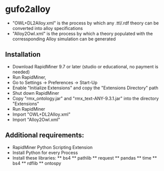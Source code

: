 # gufo2alloy
* "OWL+DL2Alloy.xml" is the process by which any .ttl/.rdf theory can be converted into alloy specifications
* "Alloy2Owl.xml" is the process by which a theory populated with the corressponding Alloy simulation can be generated

## Installation
* Download RapidMiner 9.7 or later (studio or educational, no payment is needed) 
* Run RapidMiner, 
* Go to Settings -> Preferences -> Start-Up
* Enable "Initialize Extensions" and copy the "Extensions Directory" path
* Shut down RapidMiner
* Copy "rmx_ontology.jar" and "rmx_text-ANY-9.3.1.jar" into the directory "Extensions"
* Run RapidMiner
* Import "OWL+DL2Alloy.xml"
* Import "Alloy2Owl.xml"

## Additional requirements:

* RapidMiner Python Scripting Extension
* Install Python for every Process
* Install these libraries:
** bs4
** pathlib
** request
** pandas
** time
** bs4
** rdflib
** ontospy
